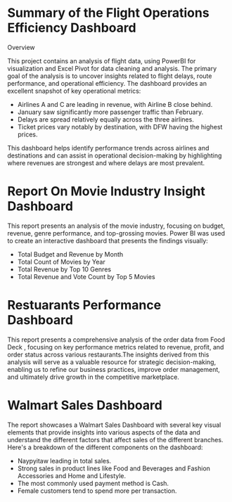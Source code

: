 # Summary of the Flight Operations Efficiency Dashboard
Overview

This project contains an analysis of flight data, using PowerBI for visualization and Excel Pivot for data cleaning and analysis. The primary goal of the analysis is to uncover insights related to flight delays, route performance, and operational efficiency.
The dashboard provides an excellent snapshot of key operational metrics:
- Airlines A and C are leading in revenue, with Airline B close behind.
- January saw significantly more passenger traffic than February.
- Delays are spread relatively equally across the three airlines.
- Ticket prices vary notably by destination, with DFW having the highest prices.

This dashboard helps identify performance trends across airlines and destinations and can assist in operational decision-making by highlighting where revenues are strongest and where delays are most prevalent.

# Report On Movie Industry Insight Dashboard
This report presents an analysis of the movie industry, focusing on budget, revenue, genre performance, and top-grossing movies.
Power BI was used to create an interactive dashboard that presents the findings visually:
- Total Budget and Revenue by Month
- Total Count of Movies by Year
- Total Revenue by Top 10 Genres
- Total Revenue and Vote Count by Top 5 Movies

# Restuarants Performance Dashboard
This report presents a comprehensive analysis of the order data from Food Deck , focusing on key performance metrics related to revenue, profit, and order status across various restaurants.The insights derived from this analysis will serve as a valuable resource for strategic decision-making, enabling us to refine our business practices, improve order management, and ultimately drive growth in the competitive marketplace.

# Walmart Sales Dashboard
The report showcases a Walmart Sales Dashboard with several key visual elements that provide insights into various aspects of the data and understand the different factors that affect sales of the different branches. Here's a breakdown of the different components on the dashboard:
- Naypyitaw leading in total sales.
- Strong sales in product lines like Food and Beverages and Fashion Accessories and Home and Lifestyle.
- The most commonly used payment method is Cash.
- Female customers tend to spend more per transaction.

